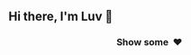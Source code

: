 ## Hi there, I'm Luv  👋
<!-- A Consistent learner who belives in hard work. -->


<!-- <img src='https://github-readme-stats.vercel.app/api?username=skjha1&show_icons=true&theme=tokyonight&count_private=true&line_height=40'  align="left" />
<img src='https://github-readme-stats.vercel.app/api/top-langs/?username=skjha1&theme=tokyonight&hide_langs_below=4' align="middle" />

<p align="left"> <a href="https://github.com/ryo-ma/github-profile-trophy"><img src="https://github-profile-trophy.vercel.app/?username=skjha1" alt="skjha1" /></a> </p>


<p><img align="center" src="https://github-readme-streak-stats.herokuapp.com/?user=skjha1&%22%20alt=%22skjha1" /></p>


![Pop repo ](https://github-readme-stats.anuraghazra1.vercel.app/api/pin/?username=skjha1&repo=Data-Structure-Algorithm-Programs&theme=great-gatsby)


![Visitor Count](https://profile-counter.glitch.me/skjha1/count.svg) -->



 <h3 align="center">Show some &nbsp;❤️&nbsp;  </h3> 
